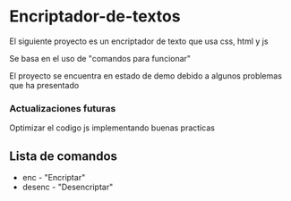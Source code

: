 # Encriptador-de-textos

<p>El siguiente proyecto es un encriptador de texto que usa css, html y js</p>
<p>Se basa en el uso de "comandos para funcionar"</p>
<p>El proyecto se encuentra en estado de demo debido a algunos problemas que ha presentado<p>
<h3>Actualizaciones futuras</h3>
<p>Optimizar el codigo js implementando buenas practicas</p>

<h2>Lista de comandos</h2>
<ul>
  <li>enc - "Encriptar"</li>
  <li>desenc - "Desencriptar"</li>
</ul>
